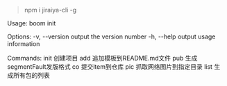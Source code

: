 > npm i jiraiya-cli -g


Usage: boom init

Options:
  -v, --version  output the version number
  -h, --help     output usage information

Commands:
  init           创建项目
  add            追加模板到README.md文件
  pub            生成segmentFault发版格式
  co             提交item到仓库
  pic            抓取网络图片到指定目录
  list           生成所有包的列表